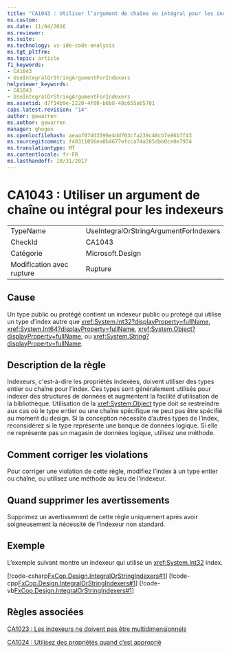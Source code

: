 ```yaml
---
title: "CA1043 : Utiliser l’argument de chaîne ou intégral pour les indexeurs | Documents Microsoft"
ms.custom: 
ms.date: 11/04/2016
ms.reviewer: 
ms.suite: 
ms.technology: vs-ide-code-analysis
ms.tgt_pltfrm: 
ms.topic: article
f1_keywords:
- CA1043
- UseIntegralOrStringArgumentForIndexers
helpviewer_keywords:
- CA1043
- UseIntegralOrStringArgumentForIndexers
ms.assetid: d7f14b9e-2220-4f80-b6b8-48c655a05701
caps.latest.revision: "14"
author: gewarren
ms.author: gewarren
manager: ghogen
ms.openlocfilehash: aeaaf07dd3590e4dd703cfa239c48cb7e86b7f43
ms.sourcegitcommit: f40311056ea0b4677efcca74a285dbb0ce0e7974
ms.translationtype: MT
ms.contentlocale: fr-FR
ms.lasthandoff: 10/31/2017
---
```

# <a name="ca1043-use-integral-or-string-argument-for-indexers"></a>CA1043 : Utiliser un argument de chaîne ou intégral pour les indexeurs
|||  
|-|-|  
|TypeName|UseIntegralOrStringArgumentForIndexers|  
|CheckId|CA1043|  
|Catégorie|Microsoft.Design|  
|Modification avec rupture|Rupture|  
  
## <a name="cause"></a>Cause  
 Un type public ou protégé contient un indexeur public ou protégé qui utilise un type d’index autre que <xref:System.Int32?displayProperty=fullName>, <xref:System.Int64?displayProperty=fullName>, <xref:System.Object?displayProperty=fullName>, ou <xref:System.String?displayProperty=fullName>.  
  
## <a name="rule-description"></a>Description de la règle  
 Indexeurs, c'est-à-dire les propriétés indexées, doivent utiliser des types entier ou chaîne pour l’index. Ces types sont généralement utilisés pour indexer des structures de données et augmentent la facilité d’utilisation de la bibliothèque. Utilisation de la <xref:System.Object> type doit se restreindre aux cas où le type entier ou une chaîne spécifique ne peut pas être spécifié au moment du design. Si la conception nécessite d’autres types de l’index, reconsidérez si le type représente une banque de données logique. Si elle ne représente pas un magasin de données logique, utilisez une méthode.  
  
## <a name="how-to-fix-violations"></a>Comment corriger les violations  
 Pour corriger une violation de cette règle, modifiez l’index à un type entier ou chaîne, ou utilisez une méthode au lieu de l’indexeur.  
  
## <a name="when-to-suppress-warnings"></a>Quand supprimer les avertissements  
 Supprimez un avertissement de cette règle uniquement après avoir soigneusement la nécessité de l’indexeur non standard.  
  
## <a name="example"></a>Exemple  
 L’exemple suivant montre un indexeur qui utilise un <xref:System.Int32> index.  
  
 [!code-csharp[FxCop.Design.IntegralOrStringIndexers#1](../code-quality/codesnippet/CSharp/ca1043-use-integral-or-string-argument-for-indexers_1.cs)]
 [!code-cpp[FxCop.Design.IntegralOrStringIndexers#1](../code-quality/codesnippet/CPP/ca1043-use-integral-or-string-argument-for-indexers_1.cpp)]
 [!code-vb[FxCop.Design.IntegralOrStringIndexers#1](../code-quality/codesnippet/VisualBasic/ca1043-use-integral-or-string-argument-for-indexers_1.vb)]  
  
## <a name="related-rules"></a>Règles associées  
 [CA1023 : Les indexeurs ne doivent pas être multidimensionnels](../code-quality/ca1023-indexers-should-not-be-multidimensional.md)  
  
 [CA1024 : Utilisez des propriétés quand c’est approprié](../code-quality/ca1024-use-properties-where-appropriate.md)